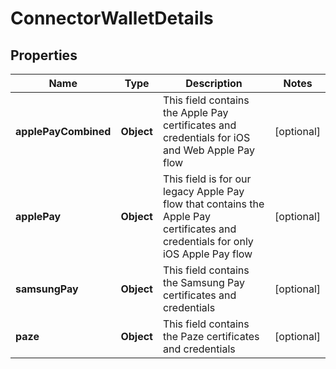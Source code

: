 

# ConnectorWalletDetails


## Properties

| Name | Type | Description | Notes |
|------------ | ------------- | ------------- | -------------|
|**applePayCombined** | **Object** | This field contains the Apple Pay certificates and credentials for iOS and Web Apple Pay flow |  [optional] |
|**applePay** | **Object** | This field is for our legacy Apple Pay flow that contains the Apple Pay certificates and credentials for only iOS Apple Pay flow |  [optional] |
|**samsungPay** | **Object** | This field contains the Samsung Pay certificates and credentials |  [optional] |
|**paze** | **Object** | This field contains the Paze certificates and credentials |  [optional] |



